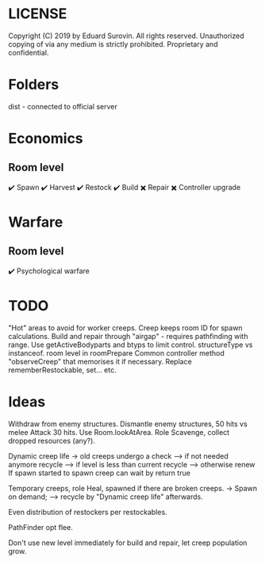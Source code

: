 # LICENSE
Copyright (C) 2019 by Eduard Surovin.
All rights reserved.
Unauthorized copying of via any medium is strictly prohibited.
Proprietary and confidential.

# Folders
dist - connected to official server

# Economics
## Room level
✔️ Spawn
✔️ Harvest
✔️ Restock
✔️ Build
✖️ Repair
✖️ Controller upgrade

# Warfare
## Room level
✔️ Psychological warfare

# TODO
"Hot" areas to avoid for worker creeps.
Creep keeps room ID for spawn calculations.
Build and repair through "airgap" - requires pathfinding with range.
Use getActiveBodyparts and btyps to limit control.
structureType vs instanceof.
room level in roomPrepare
Common controller method "observeCreep" that memorises it if necessary. Replace rememberRestockable, set... etc.

# Ideas
Withdraw from enemy structures.
Dismantle enemy structures, 50 hits vs melee Attack 30 hits.
Use Room.lookAtArea.
Role Scavenge, collect dropped resources (any?).

Dynamic creep life
-> old creeps undergo a check
--> if not needed anymore recycle
--> if level is less than current recycle
--> otherwise renew
If spawn started to spawn creep can wait by return true

Temporary creeps, role Heal, spawned if there are broken creeps.
-> Spawn on demand;
--> recycle by "Dynamic creep life" afterwards.

Even distribution of restockers per restockables.

PathFinder opt flee.

Don't use new level immediately for build and repair, let creep population grow.
